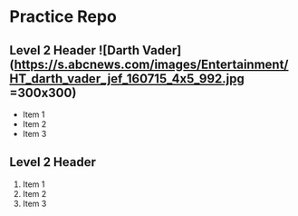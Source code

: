 # Practice Repo

## Level 2 Header            ![Darth Vader](https://s.abcnews.com/images/Entertainment/HT_darth_vader_jef_160715_4x5_992.jpg =300x300)
- Item 1
- Item 2
- Item 3

## Level 2 Header
1. Item 1
2. Item 2
3. Item 3


